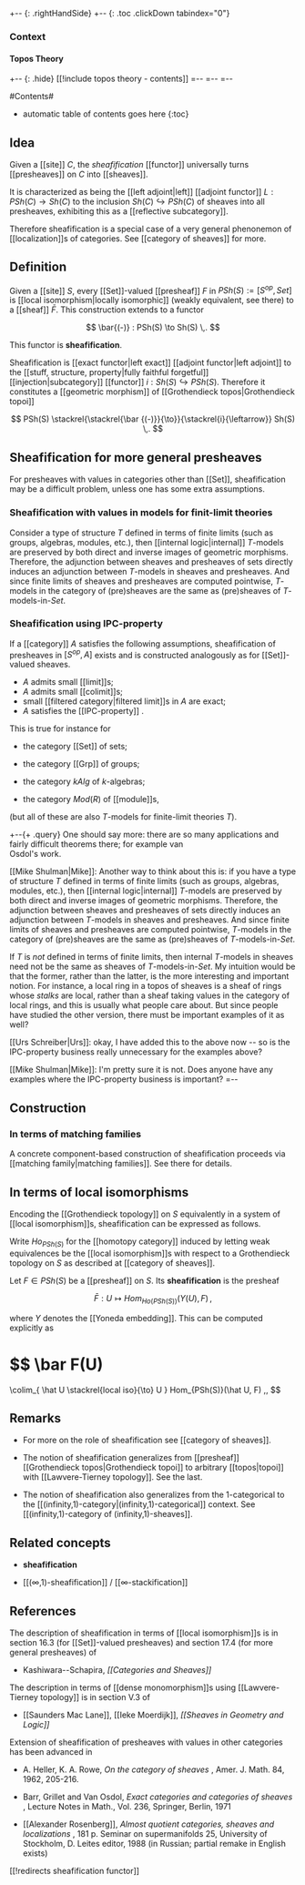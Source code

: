 
+-- {: .rightHandSide}
+-- {: .toc .clickDown tabindex="0"}
### Context
#### Topos Theory
+-- {: .hide}
[[!include topos theory - contents]]
=--
=--
=--

#Contents#
* automatic table of contents goes here
{:toc}


## Idea

Given a [[site]] $C$, the _sheafification_ [[functor]] universally turns [[presheaves]] on $C$ into [[sheaves]].

It is characterized as being the [[left adjoint|left]] [[adjoint functor]] $L : PSh(C) \to Sh(C)$ to the inclusion $Sh(C) \hookrightarrow PSh(C)$ of sheaves into all presheaves, exhibiting this as a [[reflective subcategory]].

Therefore sheafification is a special case of a very general phenonemon of [[localization]]s of categories. See [[category of sheaves]] for more.

## Definition

Given a [[site]] $S$, every [[Set]]-valued [[presheaf]] $F$ in $PSh(S) := [S^{op}, Set]$ is [[local isomorphism|locally isomorphic]] (weakly equivalent, see there) to a [[sheaf]] $\bar F$. This construction extends to a functor

$$
  \bar{(-)} : PSh(S) \to Sh(S)
  \,.
$$

This functor is **sheafification**. 

Sheafification is [[exact functor|left exact]] [[adjoint functor|left adjoint]] to the [[stuff, structure, property|fully faithful forgetful]] [[injection|subcategory]] [[functor]] $i : Sh(S) \hookrightarrow PSh(S)$. Therefore it constitutes a [[geometric morphism]] of [[Grothendieck topos|Grothendieck topoi]]

$$
  PSh(S) \stackrel{\stackrel{\bar {(-)}}{\to}}{\stackrel{i}{\leftarrow}}
  Sh(S)
  \,.
$$

## Sheafification for more general presheaves ##


For presheaves with values in categories other than
[[Set]], sheafification may be a difficult problem, unless one has some extra assumptions. 


### Sheafification with values in models for finit-limit theories ###

Consider a type of structure $T$ defined in terms of finite limits (such as groups, algebras, modules, etc.), then [[internal logic|internal]] $T$-models are preserved by both direct and inverse images of geometric morphisms.  Therefore, the adjunction between sheaves and presheaves of sets directly induces an adjunction between $T$-models in sheaves and presheaves.  And since finite limits of sheaves and presheaves are computed pointwise, $T$-models in the category of (pre)sheaves are the same as (pre)sheaves of $T$-models-in-$Set$.

### Sheafification using IPC-property

If a [[category]] $A$ satisfies the following assumptions, sheafification of presheaves in $[S^{op}, A]$ exists and is constructed analogously as for [[Set]]-valued sheaves.


* $A$ admits small [[limit]]s;
* $A$ admits small [[colimit]]s;
* small [[filtered category|filtered limit]]s in $A$ are exact;
* $A$ satisfies the [[IPC-property]] .

This is true for instance for

* the category [[Set]] of sets;

* the category [[Grp]] of groups;

* the category $k Alg$ of $k$-algebras;

* the category $Mod(R)$ of [[module]]s,

(but all of these are also $T$-models for finite-limit theories $T$).



+--{+ .query}
One should say more: there are so many applications
and fairly difficult theorems there; for example van    
Osdol's  work.

[[Mike Shulman|Mike]]: Another way to think about this is: if you have a type of structure $T$ defined in terms of finite limits (such as groups, algebras, modules, etc.), then [[internal logic|internal]] $T$-models are preserved by both direct and inverse images of geometric morphisms.  Therefore, the adjunction between sheaves and presheaves of sets directly induces an adjunction between $T$-models in sheaves and presheaves.  And since finite limits of sheaves and presheaves are computed pointwise, $T$-models in the category of (pre)sheaves are the same as (pre)sheaves of $T$-models-in-$Set$.

If $T$ is _not_ defined in terms of finite limits, then internal $T$-models in sheaves need not be the same as sheaves of $T$-models-in-$Set$.  My intuition would be that the former, rather than the latter, is the more interesting and important notion.  For instance, a local ring in a topos of sheaves is a sheaf of rings whose _stalks_ are local, rather than a sheaf taking values in the category of local rings, and this is usually what people care about.  But since people have studied the other version, there must be important examples of it as well?

[[Urs Schreiber|Urs]]: okay, I have added this
to the above now -- so is the IPC-property business
really unnecessary for the examples above?

[[Mike Shulman|Mike]]: I'm pretty sure it is not.  Does anyone have any examples where the IPC-property business is important?
=--


## Construction

### In terms of matching families 

A concrete component-based construction of sheafification proceeds via [[matching family|matching families]]. See there for details.

## In terms of local isomorphisms ##

Encoding the [[Grothendieck topology]] on $S$ equivalently in a system of [[local isomorphism]]s, sheafification can be expressed as follows.

Write $Ho_{PSh(S)}$ for the [[homotopy category]] induced by letting weak equivalences be the [[local isomorphism]]s with respect to a Grothendieck topology on $S$ as described at [[category of sheaves]].

Let $F \in PSh(S)$ be a [[presheaf]] on $S$. Its **sheafification** is the presheaf

$$
  \bar F : U \mapsto Hom_{Ho(PSh(S))}(Y(U), F)
  \,,
$$

where $Y$ denotes the [[Yoneda embedding]]. This can be computed explicitly as

$$
  \bar F(U) 
  =
   \colim_{ \hat U \stackrel{local iso}{\to} U } 
   Hom_{PSh(S)}(\hat U, F)
  \,,
$$



## Remarks

* For more on the role of sheafification see [[category of sheaves]].

* The notion of sheafification generalizes from [[presheaf]] [[Grothendieck topos|Grothendieck topoi]] to arbitrary [[topos|topoi]] with [[Lawvere-Tierney topology]]. See the last.

* The notion of sheafification also generalizes from the 1-categorical to the [[(infinity,1)-category|(infinity,1)-categorical]] context. See [[(infinity,1)-category of (infinity,1)-sheaves]]. 

## Related concepts

* **sheafification**

* [[(∞,1)-sheafification]] / [[∞-stackification]]

## References

The description of sheafification in terms of [[local isomorphism]]s is in section 16.3 (for [[Set]]-valued presheaves) and section 17.4 (for more general presheaves) of

* Kashiwara--Schapira, _[[Categories and Sheaves]]_

The description in terms of [[dense monomorphism]]s using [[Lawvere-Tierney topology]] is in section V.3 of

* [[Saunders Mac Lane]], [[Ieke Moerdijk]], _[[Sheaves in Geometry and Logic]]_

Extension of sheafification of presheaves with values in other categories has been advanced in

* A. Heller, K. A. Rowe, _On the category of sheaves_ , Amer. J. Math. 84, 1962, 205-216.

* Barr, Grillet and Van Osdol, _Exact categories and categories of sheaves_ , Lecture Notes in Math., Vol. 236, Springer, Berlin, 1971 

* [[Alexander Rosenberg]], _Almost quotient categories, sheaves and localizations_ , 181 p. Seminar on supermanifolds 25, University of Stockholm, D. Leites editor, 1988 (in Russian; partial remake in English exists)

[[!redirects sheafification functor]]